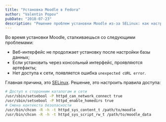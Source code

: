```yaml
---
title: "Установка Moodle в Fedora"
author: "Valentin Popov"
pubDate: "2018-07-23"
description: "Решение проблем установки Moodle из-за SELinux: как настроить правила доступа для устранения ошибок в веб-интерфейсе и при работе с cURL. Практические советы и команды."
---
```


Во время установки Moodle, сталкиваешься со следующими проблемами:

- Веб-интерфейс не продолжает установку после настройки базы данных;
- Если установить через консольный интерфейс, проявляются артефакты;
- Нет доступа к сети, появляется ошибка `unexpected cURL error`.

Главная причина, это [SELinux](https://en.wikipedia.org/wiki/Security-Enhanced_Linux). Решение, это настроить правила доступа:

```bash
# Доступ к сторонним каталогам и сети
/usr/sbin/setsebool -P httpd_can_network_connect true
/usr/sbin/setsebool -P httpd_enable_homedirs true
# Смена контекста безопасности
/usr/bin/chcon -R -h -t httpd_sys_content_t /path/to/moodle
/usr/bin/chcon -R -h -t httpd_sys_script_rw_t /path/to/moodle_data
```
